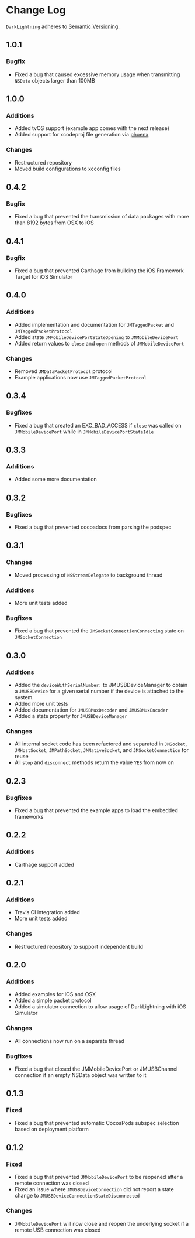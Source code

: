 # Change Log

`DarkLightning` adheres to [Semantic Versioning](http://semver.org/).

## 1.0.1

### Bugfix

* Fixed a bug that caused excessive memory usage when transmitting `NSData` objects larger than 100MB

## 1.0.0

### Additions

* Added tvOS support (example app comes with the next release)
* Added support for xcodeproj file generation via [phoenx](https://github.com/jensmeder/Phoenx)

### Changes

* Restructured repository
* Moved build configurations to xcconfig files

## 0.4.2

### Bugfix

* Fixed a bug that prevented the transmission of data packages with more than 8192 bytes from OSX to iOS

## 0.4.1

### Bugfix

* Fixed a bug that prevented Carthage from building the iOS Framework Target for iOS Simulator

## 0.4.0

### Additions

* Added implementation and documentation for `JMTaggedPacket` and `JMTaggedPacketProtocol` 
* Added state `JMMobileDevicePortStateOpening` to `JMMobileDevicePort`  
* Added return values to `close` and `open` methods of `JMMobileDevicePort`

### Changes

* Removed `JMDataPacketProtocol` protocol
* Example applications now use `JMTaggedPacketProtocol` 

## 0.3.4

### Bugfixes

* Fixed a bug that created an EXC_BAD_ACCESS if `close` was called on `JMMobileDevicePort` while in `JMMobileDevicePortStateIdle`

## 0.3.3

### Additions

* Added some more documentation

## 0.3.2

### Bugfixes

* Fixed a bug that prevented cocoadocs from parsing the podspec

## 0.3.1

### Changes

* Moved processing of `NSStreamDelegate` to background thread

### Additions

* More unit tests added

### Bugfixes

* Fixed a bug that prevented the `JMSocketConnectionConnecting` state on `JMSocketConnection`

## 0.3.0

### Additions

* Added the `deviceWithSerialNumber:` to JMUSBDeviceManager to obtain a `JMUSBDevice` for a given serial number if the device is attached to the system.
* Added more unit tests
* Added documentation for `JMUSBMuxDecoder` and `JMUSBMuxEncoder`
* Added a state property for `JMUSBDeviceManager`

### Changes

* All internal socket code has been refactored and separated in `JMSocket`, `JMHostSocket`, `JMPathSocket`, `JMNativeSocket`, and `JMSocketConnection` for reuse
* All `stop` and `disconnect` methods return the value `YES` from now on

## 0.2.3

### Bugfixes

* Fixed a bug that prevented the example apps to load the embedded frameworks

## 0.2.2

### Additions

* Carthage support added

## 0.2.1

### Additions

* Travis CI integration added
* More unit tests added

### Changes

* Restructured repository to support independent build

## 0.2.0

### Additions

* Added examples for iOS and OSX
* Added a simple packet protocol
* Added a simulator connection to allow usage of DarkLightning with iOS Simulator

### Changes

* All connections now run on a separate thread

### Bugfixes

* Fixed a bug that closed the JMMobileDevicePort or JMUSBChannel connection if an empty NSData object was written to it

## 0.1.3

### Fixed

* Fixed a bug that prevented automatic CocoaPods subspec selection based on deployment platform

## 0.1.2

### Fixed

* Fixed a bug that prevented `JMMobileDevicePort` to be reopened after a remote connection was closed
* Fixed an issue where `JMUSBDeviceConnection` did not report a state change to `JMUSBDeviceConnectionStateDisconnected`

### Changes

* `JMMobileDevicePort` will now close and reopen the underlying socket if a remote USB connection was closed